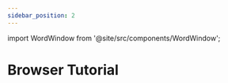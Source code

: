 ```yaml
---
sidebar_position: 2
---
```


import WordWindow from '@site/src/components/WordWindow';

# Browser Tutorial